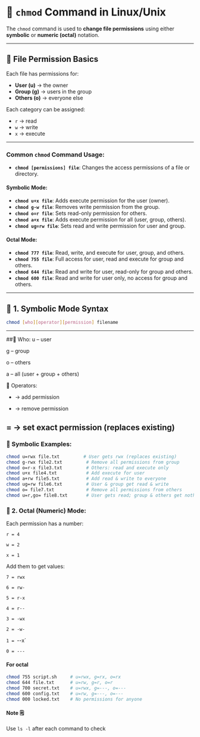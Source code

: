 # 🔐 `chmod` Command in Linux/Unix

The `chmod` command is used to **change file permissions** using either **symbolic** or **numeric (octal)** notation.

---

## 🧭 File Permission Basics

Each file has permissions for:
- **User (u)** → the owner
- **Group (g)** → users in the group
- **Others (o)** → everyone else

Each category can be assigned:
- `r` → read
- `w` → write
- `x` → execute

---


### Common `chmod` Command Usage:

- **`chmod [permissions] file`**: Changes the access permissions of a file or directory.

#### Symbolic Mode:

- **`chmod u+x file`**: Adds execute permission for the user (owner).
- **`chmod g-w file`**: Removes write permission from the group.
- **`chmod o=r file`**: Sets read-only permission for others.
- **`chmod a+x file`**: Adds execute permission for all (user, group, others).
- **`chmod ug=rw file`**: Sets read and write permission for user and group.

#### Octal Mode:

- **`chmod 777 file`**: Read, write, and execute for user, group, and others.
- **`chmod 755 file`**: Full access for user, read and execute for group and others.
- **`chmod 644 file`**: Read and write for user, read-only for group and others.
- **`chmod 600 file`**: Read and write for user only, no access for group and others.

---


## 🔣 1. **Symbolic Mode Syntax**

```bash
chmod [who][operator][permission] filename
```

---

##🔹 Who:
u – user

g – group

o – others

a – all (user + group + others)

🔹 Operators:
+ → add permission

- → remove permission

= → set exact permission (replaces existing)
---

### 🧪 Symbolic Examples:


```bash
chmod u=rwx file.txt         # User gets rwx (replaces existing)
chmod g-rwx file2.txt         # Remove all permissions from group
chmod o=r-x file3.txt         # Others: read and execute only
chmod u+x file4.txt           # Add execute for user
chmod a+rw file5.txt          # Add read & write to everyone
chmod ug=rw file6.txt         # User & group get read & write
chmod o= file7.txt            # Remove all permissions from others
chmod u=r,go= file8.txt       # User gets read; group & others get nothing
```

### 🔢 2. Octal (Numeric) Mode:
Each permission has a number:

`r = 4`

`w = 2`

`x = 1`

Add them to get values:

`7 = rwx`

`6 = rw-`

`5 = r-x`

`4 = r--`

`3 = -wx`

`2 = -w-`

`1 = `--x`

`0 = ---`

#### For octal
```bash
chmod 755 script.sh     # u=rwx, g=rx, o=rx
chmod 644 file.txt      # u=rw, g=r, o=r
chmod 700 secret.txt    # u=rwx, g=---, o=---
chmod 600 config.txt    # u=rw, g=---, o=---
chmod 000 locked.txt    # No permissions for anyone
```

#### Note 🗒️
Use `ls -l` after each command to check  
